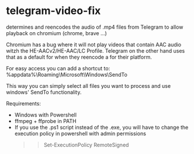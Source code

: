 # telegram-video-fix
determines and reencodes the audio of .mp4 files from Telegram to allow playback on chromium (chrome, brave ...)

Chromium has a bug where it will not play videos that contain AAC audio witzh the HE-AACv2/HE-AAC/LC Profile. 
Telegram on the other hand uses that as a default for when they reencode a for their platform.

For easy access you can add a shortcut to:
%appdata%\Roaming\Microsoft\Windows\SendTo

This way you can simply select all files you want to process and use windows' SendTo functionality.

Requirements:
- Windows with Powershell
- ffmpeg + ffprobe in PATH
- If you use the .ps1 script instead of the .exe, you will have to change the execution policy in powershell with admin permissions
  >> Set-ExecutionPolicy RemoteSigned
